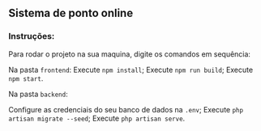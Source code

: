 ## Sistema de ponto online

### Instruções: ###

Para rodar o projeto na sua maquina, digite os comandos em sequência:

Na pasta `frontend`:
Execute `npm install`;
Execute `npm run build`;
Execute `npm start`.

Na pasta `backend`:

Configure as credenciais do seu banco de dados na `.env`;
Execute `php artisan migrate --seed`;
Execute `php artisan serve`.

